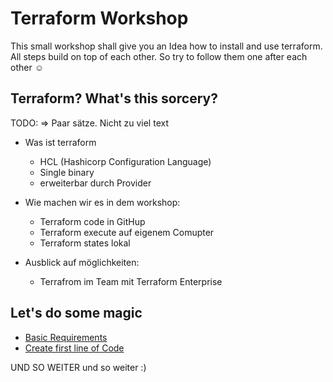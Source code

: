 # Terraform Workshop
This small workshop shall give you an Idea how to install and use terraform. All steps build on top of each other. So try to follow them one after each other :relaxed: 

## Terraform? What's this sorcery? 
TODO: => Paar sätze. Nicht zu viel text
* Was ist terraform
    * HCL (Hashicorp Configuration Language)
    * Single binary
    * erweiterbar durch Provider

* Wie machen wir es in dem workshop:
    * Terraform code in GitHup
    * Terraform execute auf eigenem Comupter
    * Terraform states lokal

* Ausblick auf möglichkeiten:
    * Terrafrom im Team mit Terraform Enterprise

## Let's do some magic 

* [Basic Requirements](https://github.com/FullStackS-GmbH/terraform-workshop/blob/master/Grundlagen/1_Basic_Requirements.md)
* [Create first line of Code](https://github.com/FullStackS-GmbH/terraform-workshop/blob/master/Grundlagen/2_Create_First_Line_Of_Code.md)

UND SO WEITER und so weiter :) 